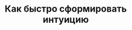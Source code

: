 ---
title: "Как быстро сформировать интуицию"
slug: kak-bystro-sformirovat-intuiciyu
layout: webinar-video
datetext: "среда, 23 марта"
timetext: 20:00 мск
video: "https://www.youtube.com/embed/Hk7RnpOxgeg?rel=0&autoplay=1"

---